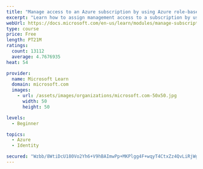 ```yaml
---
title: "Manage access to an Azure subscription by using Azure role-based access control (RBAC)"
excerpt: "Learn how to assign management access to a subscription by using Azure role-based access control."
webUrl: https://docs.microsoft.com/en-us/learn/modules/manage-subscription-access-azure-rbac/
type: course
price: Free
length: PT21M
ratings:
  count: 13112
  average: 4.7676935
heat: 54

provider:
  name: Microsoft Learn
  domain: microsoft.com
  images:
    - url: /assets/images/organizations/microsoft.com-50x50.jpg
      width: 50
      height: 50

levels:
  - Beginner

topics:
  - Azure
  - Identity

secured: "Wzbb/8WtiDcU180Vo2Yh6+V9hBAImwPp+MKPlgg4F+wqyT4CtxZz4QvLiRjWg2PVmG7VuTcmgsiJ6Rzv6s7vYuwOnFBKYb78dA8hOIK/ci2+wgdok8gxCmSMqHBnQ6f7rYtsx4kUDR6B50dabXAzfcq20i2LCGXR2rs59xElSrdGs/wX/u4cY15jVpWNqXyomn1T5p6nqCXK+TtzWrCQt+daS3D4gjeLfNOKlVA3Rnk6x7XXPjHf+/bHxyy/nBByijrndv84nZrzCw2xLtYBSxY73so2DECo5JTbRL7BPkIzK2Tw8kRJAoueRgpj+Xsg5eMHf0b4BU9Lg4OGJH+b1aDDwBTXFApxSKNLzKQh4TrMaofHg62oMVto6JpqOuIcWcVM7VHhlDivjIgIrNATULaJxjhmtrXNlVKb5mgay1bcnnLORCQkRAT17uLx0Dv3;MFftq9PXS2PFf4fcBDKkPQ=="
---
```


